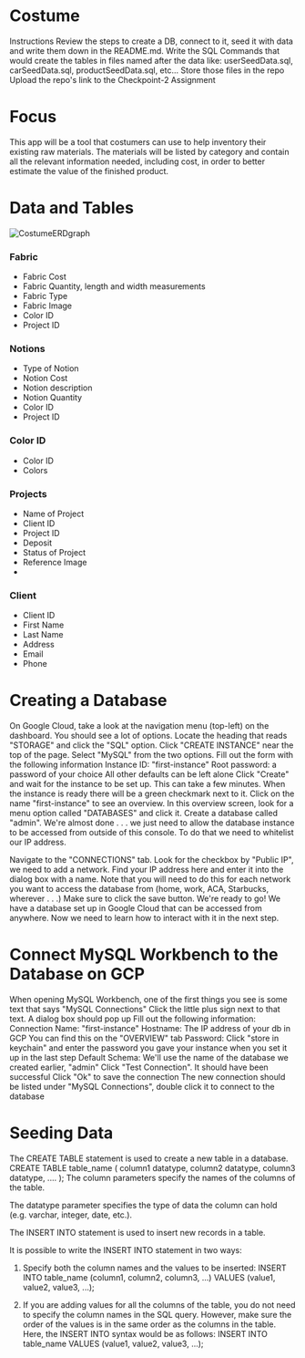 # Costume

Instructions
Review the steps to create a DB, connect to it, seed it with data and write them down in the README.md.
Write the SQL Commands that would create the tables in files named after the data like: userSeedData.sql, carSeedData.sql, productSeedData.sql, etc...
Store those files in the repo
Upload the repo's link to the Checkpoint-2 Assignment

# Focus
This app will be a tool that costumers can use to help inventory their existing raw materials. The materials will be listed by category and contain all the relevant information needed, including cost, in order to better estimate the value of the finished product. 

# Data and Tables
![CostumeERDgraph](https://user-images.githubusercontent.com/77766707/129491007-9cf30746-f8ab-43d5-887b-52273c2c0c18.jpg)

### Fabric
* Fabric Cost
* Fabric Quantity, length and width measurements
* Fabric Type
* Fabric Image
* Color ID
* Project ID

### Notions
* Type of Notion
* Notion Cost
* Notion description
* Notion Quantity
* Color ID
* Project ID

### Color ID
* Color ID
* Colors

### Projects
* Name of Project
* Client ID
* Project ID
* Deposit
* Status of Project
* Reference Image
* 

### Client
* Client ID
* First Name
* Last Name
* Address 
* Email
* Phone 


# Creating a Database
On Google Cloud, take a look at the navigation menu (top-left) on the dashboard. You should see a lot of options.
Locate the heading that reads "STORAGE" and click the "SQL" option.
Click "CREATE INSTANCE" near the top of the page.
Select "MySQL" from the two options.
Fill out the form with the following information
Instance ID: "first-instance"
Root password: a password of your choice
All other defaults can be left alone
Click "Create" and wait for the instance to be set up. This can take a few minutes.
When the instance is ready there will be a green checkmark next to it. Click on the name "first-instance" to see an overview.
In this overview screen, look for a menu option called "DATABASES" and click it.
Create a database called "admin".
We're almost done . . . we just need to allow the database instance to be accessed from outside of this console. To do that we need to whitelist our IP address.

Navigate to the "CONNECTIONS" tab.
Look for the checkbox by "Public IP", we need to add a network.
Find your IP address here and enter it into the dialog box with a name.
Note that you will need to do this for each network you want to access the database from (home, work, ACA, Starbucks, wherever . . .)
Make sure to click the save button. We're ready to go! We have a database set up in Google Cloud that can be accessed from anywhere. Now we need to learn how to interact with it in the next step.

# Connect MySQL Workbench to the Database on GCP
When opening MySQL Workbench, one of the first things you see is some text that says "MySQL Connections"
Click the little plus sign next to that text. A dialog box should pop up
Fill out the following information:
Connection Name: "first-instance"
Hostname: The IP address of your db in GCP
You can find this on the "OVERVIEW" tab
Password: Click "store in keychain" and enter the password you gave your instance when you set it up in the last step
Default Schema: We'll use the name of the database we created earlier, "admin"
Click "Test Connection". It should have been successful
Click "Ok" to save the connection The new connection should be listed under "MySQL Connections", double click it to connect to the database

# Seeding Data
The CREATE TABLE statement is used to create a new table in a database.
CREATE TABLE table_name (
    column1 datatype,
    column2 datatype,
    column3 datatype,
   ....
);
The column parameters specify the names of the columns of the table.

The datatype parameter specifies the type of data the column can hold (e.g. varchar, integer, date, etc.).

The INSERT INTO statement is used to insert new records in a table.

It is possible to write the INSERT INTO statement in two ways:
1. Specify both the column names and the values to be inserted:
INSERT INTO table_name (column1, column2, column3, ...)
VALUES (value1, value2, value3, ...);

2. If you are adding values for all the columns of the table, you do not need to specify the column names in the SQL query. However, make sure the order of the values is in the same order as the columns in the table. Here, the INSERT INTO syntax would be as follows:
INSERT INTO table_name
VALUES (value1, value2, value3, ...);
